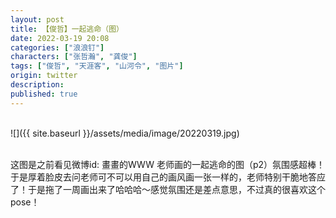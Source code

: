 ```yaml
---
layout: post
title: 【俊哲】一起逃命（图）
date: 2022-03-19 20:08
categories: ["浪浪钉"]
characters: ["张哲瀚", "龚俊"]
tags: ["俊哲", "天涯客", "山河令", "图片"]
origin: twitter
description: 
published: true
---
```


<br>
![]({{ site.baseurl }}/assets/media/image/20220319.jpg)
<br><br>

这图是之前看见微博id: 畫畫的WWW 老师画的一起逃命的图（p2）氛围感超棒！于是厚着脸皮去问老师可不可以用自己的画风画一张一样的，老师特别干脆地答应了！于是拖了一周画出来了哈哈哈～感觉氛围还是差点意思，不过真的很喜欢这个pose！
